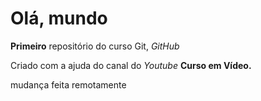 # Olá, mundo

**Primeiro** repositório do curso Git, *GitHub*

Criado com a ajuda do canal do *Youtube* **Curso em Vídeo.**

mudança feita remotamente
